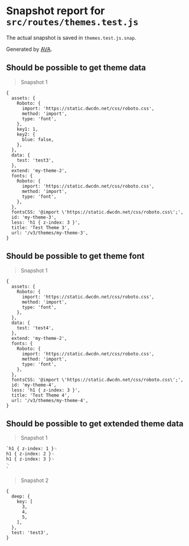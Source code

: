 # Snapshot report for `src/routes/themes.test.js`

The actual snapshot is saved in `themes.test.js.snap`.

Generated by [AVA](https://avajs.dev).

## Should be possible to get theme data

> Snapshot 1

    {
      assets: {
        Roboto: {
          import: 'https://static.dwcdn.net/css/roboto.css',
          method: 'import',
          type: 'font',
        },
        key1: 1,
        key2: {
          blue: false,
        },
      },
      data: {
        test: 'test3',
      },
      extend: 'my-theme-2',
      fonts: {
        Roboto: {
          import: 'https://static.dwcdn.net/css/roboto.css',
          method: 'import',
          type: 'font',
        },
      },
      fontsCSS: '@import \'https://static.dwcdn.net/css/roboto.css\';',
      id: 'my-theme-3',
      less: 'h1 { z-index: 3 }',
      title: 'Test Theme 3',
      url: '/v3/themes/my-theme-3',
    }

## Should be possible to get theme font

> Snapshot 1

    {
      assets: {
        Roboto: {
          import: 'https://static.dwcdn.net/css/roboto.css',
          method: 'import',
          type: 'font',
        },
      },
      data: {
        test: 'test4',
      },
      extend: 'my-theme-2',
      fonts: {
        Roboto: {
          import: 'https://static.dwcdn.net/css/roboto.css',
          method: 'import',
          type: 'font',
        },
      },
      fontsCSS: '@import \'https://static.dwcdn.net/css/roboto.css\';',
      id: 'my-theme-4',
      less: 'h1 { z-index: 3 }',
      title: 'Test Theme 4',
      url: '/v3/themes/my-theme-4',
    }

## Should be possible to get extended theme data

> Snapshot 1

    `h1 { z-index: 1 }␊
    h1 { z-index: 2 }␊
    h1 { z-index: 3 }␊
    ␊
    `

> Snapshot 2

    {
      deep: {
        key: [
          3,
          4,
          5,
        ],
      },
      test: 'test3',
    }
